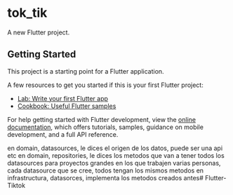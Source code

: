 # tok_tik

A new Flutter project.

## Getting Started

This project is a starting point for a Flutter application.

A few resources to get you started if this is your first Flutter project:

- [Lab: Write your first Flutter app](https://docs.flutter.dev/get-started/codelab)
- [Cookbook: Useful Flutter samples](https://docs.flutter.dev/cookbook)

For help getting started with Flutter development, view the
[online documentation](https://docs.flutter.dev/), which offers tutorials,
samples, guidance on mobile development, and a full API reference.


en domain, datasources, le dices el origen de los datos, puede ser una api etc
en domain, repositories, le dices los metodos que van a tener todos los datasources para proyectos grandes en los que trabajen varias personas, cada datasource que se cree, todos tengan los mismos metodos
en infrastructura, datasorces, implementa los metodos creados antes#   F l u t t e r - T i k t o k  
 